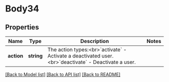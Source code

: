 # Body34

## Properties
Name | Type | Description | Notes
------------ | ------------- | ------------- | -------------
**action** | **string** | The action types:&lt;br&gt;&#x60;activate&#x60; - Activate a deactivated user.&lt;br&gt;&#x60;deactivate&#x60; - Deactivate a user. | 

[[Back to Model list]](../README.md#documentation-for-models) [[Back to API list]](../README.md#documentation-for-api-endpoints) [[Back to README]](../README.md)


